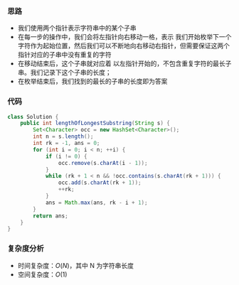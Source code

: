 ### 思路

-   我们使用两个指针表示字符串中的某个子串
-   在每一步的操作中，我们会将左指针向右移动一格，表示 我们开始枚举下一个字符作为起始位置，然后我们可以不断地向右移动右指针，但需要保证这两个指针对应的子串中没有重复的字符
-   在移动结束后，这个子串就对应着 以左指针开始的，不包含重复字符的最长子串。我们记录下这个子串的长度；
-   在枚举结束后，我们找到的最长的子串的长度即为答案

### 代码


```java
class Solution {
    public int lengthOfLongestSubstring(String s) {
        Set<Character> occ = new HashSet<Character>();
        int n = s.length();
        int rk = -1, ans = 0;
        for (int i = 0; i < n; ++i) {
            if (i != 0) {
                occ.remove(s.charAt(i - 1));
            }
            while (rk + 1 < n && !occ.contains(s.charAt(rk + 1))) {
                occ.add(s.charAt(rk + 1));
                ++rk;
            }
            ans = Math.max(ans, rk - i + 1);
        }
        return ans;
    }
}
```

### **复杂度分析**

- 时间复杂度：$O(N)$，其中 N 为字符串长度
- 空间复杂度：$O(1)$
